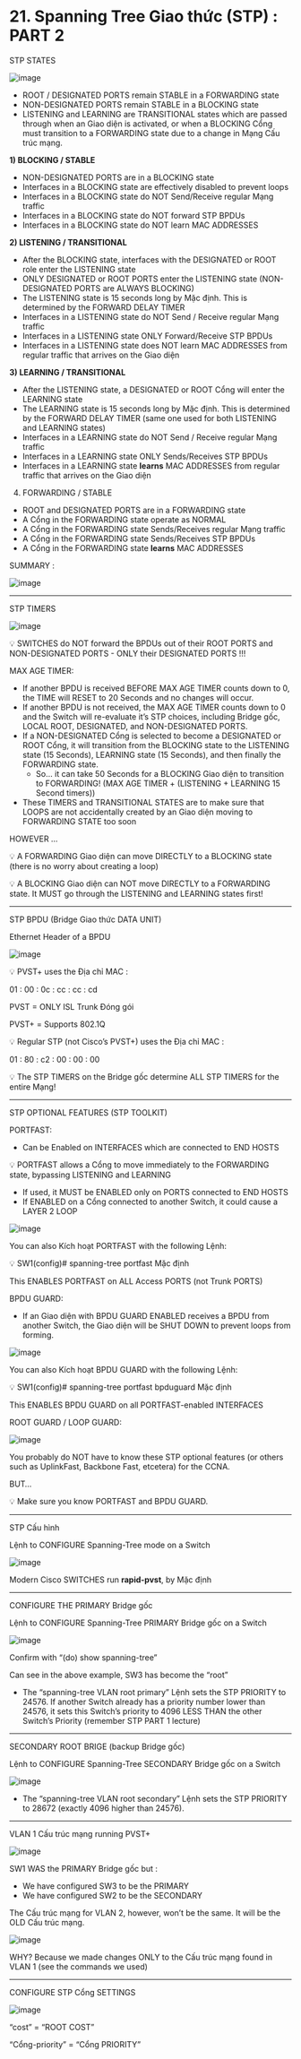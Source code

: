 # 21. Spanning Tree Giao thức (STP) : PART 2

STP STATES

![image](https://github.com/psaumur/CCNA/assets/106411237/5c9a17ff-b0d6-455c-8677-5144dd5a0048)


- ROOT / DESIGNATED PORTS remain STABLE in a FORWARDING state
- NON-DESIGNATED PORTS remain STABLE in a BLOCKING state
- LISTENING and LEARNING are TRANSITIONAL states which are passed through when an Giao diện is activated, or when a BLOCKING Cổng must transition to a FORWARDING state due to a change in Mạng Cấu trúc mạng.

**1) BLOCKING / STABLE**

- NON-DESIGNATED PORTS are in a BLOCKING state
- Interfaces in a BLOCKING state are effectively disabled to prevent loops
- Interfaces in a BLOCKING state do NOT Send/Receive regular Mạng traffic
- Interfaces in a BLOCKING state do NOT forward STP BPDUs
- Interfaces in a BLOCKING state do NOT learn MAC ADDRESSES

**2) LISTENING / TRANSITIONAL**

- After the BLOCKING state, interfaces with the DESIGNATED or ROOT role enter the LISTENING state
- ONLY DESIGNATED or ROOT PORTS enter the LISTENING state (NON-DESIGNATED PORTS are ALWAYS BLOCKING)
- The LISTENING state is 15 seconds long by Mặc định. This is determined by the FORWARD DELAY TIMER
- Interfaces in a LISTENING state do NOT Send / Receive regular Mạng traffic
- Interfaces in a LISTENING state ONLY Forward/Receive STP BPDUs
- Interfaces in a LISTENING state does NOT learn MAC ADDRESSES from regular traffic that arrives on the Giao diện

**3) LEARNING / TRANSITIONAL**

- After the LISTENING state, a DESIGNATED or ROOT Cổng will enter the LEARNING state
- The LEARNING state is 15 seconds long by Mặc định. This is determined by the FORWARD DELAY TIMER (same one used for both LISTENING and LEARNING states)
- Interfaces in a LEARNING state do NOT Send / Receive regular Mạng traffic
- Interfaces in a LEARNING state ONLY Sends/Receives STP BPDUs
- Interfaces in a LEARNING state **learns** MAC ADDRESSES from regular traffic that arrives on the Giao diện

4) FORWARDING / STABLE

- ROOT and DESIGNATED PORTS are in a FORWARDING state
- A Cổng in the FORWARDING state operate as NORMAL
- A Cổng in the FORWARDING state Sends/Receives regular Mạng traffic
- A Cổng in the FORWARDING state Sends/Receives STP BPDUs
- A Cổng in the FORWARDING state **learns** MAC ADDRESSES

SUMMARY : 

![image](https://github.com/psaumur/CCNA/assets/106411237/f4cea5ca-b90a-423e-9160-f206b8b1621d)


---

STP TIMERS

![image](https://github.com/psaumur/CCNA/assets/106411237/a174469f-9e75-4645-aff8-d4bfe46fb207)


💡 SWITCHES do NOT forward the BPDUs out of their ROOT PORTS and NON-DESIGNATED PORTS - ONLY their DESIGNATED PORTS !!!


MAX AGE TIMER:

- If another BPDU is received BEFORE MAX AGE TIMER counts down to 0, the TIME will RESET to 20 Seconds and no changes will occur.
- If another BPDU is not received, the MAX AGE TIMER counts down to 0 and the Switch will re-evaluate it’s STP choices, including Bridge gốc, LOCAL ROOT, DESIGNATED, and NON-DESIGNATED PORTS.
- If a NON-DESIGNATED Cổng is selected to become a DESIGNATED or ROOT Cổng, it will transition from the BLOCKING state to the LISTENING state (15 Seconds), LEARNING state (15 Seconds), and then finally the FORWARDING state.
    - So… it can take 50 Seconds for a BLOCKING Giao diện to transition to FORWARDING! (MAX AGE TIMER  + (LISTENING + LEARNING 15 Second timers))
- These TIMERS and TRANSITIONAL STATES are to make sure that LOOPS are not accidentally created by an Giao diện moving to FORWARDING STATE too soon

 HOWEVER …

💡 A FORWARDING Giao diện can move DIRECTLY to a BLOCKING state (there is no worry about creating a loop)

💡 A BLOCKING Giao diện can NOT move DIRECTLY to a FORWARDING state. It MUST go through the LISTENING and LEARNING states first!


---

STP BPDU (Bridge Giao thức DATA UNIT)

Ethernet Header of a BPDU

![image](https://github.com/psaumur/CCNA/assets/106411237/0e68839f-c4ec-448b-8876-791212462009)


💡 PVST+ uses the Địa chỉ MAC : 

01 : 00 : 0c : cc : cc : cd

PVST = ONLY ISL Trunk Đóng gói

PVST+ = Supports 802.1Q

💡 Regular STP (not Cisco’s PVST+) uses the Địa chỉ MAC : 

01 : 80 : c2 : 00 : 00 : 00

💡 The STP TIMERS on the Bridge gốc determine ALL STP TIMERS for the entire Mạng!

---

STP OPTIONAL FEATURES (STP TOOLKIT)

PORTFAST:

- Can be Enabled on INTERFACES which are connected to END HOSTS

💡 PORTFAST allows a Cổng to move immediately to the FORWARDING state, bypassing LISTENING and LEARNING

- If used, it MUST be ENABLED only on PORTS connected to END HOSTS
- If ENABLED on a Cổng connected to another Switch, it could cause a LAYER 2 LOOP

![image](https://github.com/psaumur/CCNA/assets/106411237/43c91f09-0d9f-4b81-b5a2-f02003e25b88)


You can also Kích hoạt PORTFAST with the following Lệnh:

💡 SW1(config)# spanning-tree portfast Mặc định

This ENABLES PORTFAST on ALL Access PORTS (not Trunk PORTS)

BPDU GUARD:

- If an Giao diện with BPDU GUARD ENABLED receives a BPDU from another Switch, the Giao diện will be SHUT DOWN to prevent loops from forming.

![image](https://github.com/psaumur/CCNA/assets/106411237/00c61767-72b4-4d51-b964-f76b6f4f6ae9)


You can also Kích hoạt BPDU GUARD with the following Lệnh:

💡 SW1(config)# spanning-tree portfast bpduguard Mặc định


This ENABLES BPDU GUARD on all PORTFAST-enabled INTERFACES

ROOT GUARD / LOOP GUARD:

![image](https://github.com/psaumur/CCNA/assets/106411237/bb38aedc-df38-4d76-b6cb-30319e74ecc1)


You probably do NOT have to know these STP optional features (or others such as UplinkFast, Backbone Fast, etcetera) for the CCNA. 

BUT…

💡 Make sure you know PORTFAST and BPDU GUARD.

---

STP Cấu hình

Lệnh to CONFIGURE Spanning-Tree mode on a Switch

![image](https://github.com/psaumur/CCNA/assets/106411237/f29e2f41-3fac-463c-ab14-bb2d2f49816d)


Modern Cisco SWITCHES run **rapid-pvst**, by Mặc định

---

CONFIGURE THE PRIMARY Bridge gốc

Lệnh to CONFIGURE Spanning-Tree PRIMARY Bridge gốc on a Switch

![image](https://github.com/psaumur/CCNA/assets/106411237/e90f16ad-c85c-4868-bbf4-9095c0abd581)


Confirm with “(do) show spanning-tree”

Can see in the above example, SW3 has become the “root”

- The “spanning-tree VLAN <VLAN-number> root primary” Lệnh sets the STP PRIORITY to 24576. If another Switch already has a priority number lower than 24576, it sets this Switch’s priority to 4096 LESS THAN the other Switch’s Priority (remember STP PART 1 lecture)

---

SECONDARY ROOT BRIGE (backup Bridge gốc)

Lệnh to CONFIGURE Spanning-Tree SECONDARY Bridge gốc on a Switch

![image](https://github.com/psaumur/CCNA/assets/106411237/7d28f782-4673-4bc8-9aae-999aeac90685)



- The “spanning-tree VLAN <VLAN-number> root secondary” Lệnh sets the STP PRIORITY to 28672 (exactly 4096 higher than 24576).

---

VLAN 1 Cấu trúc mạng running PVST+

![image](https://github.com/psaumur/CCNA/assets/106411237/880a4cc7-e472-4764-a68b-a62288066796)


SW1 WAS the PRIMARY Bridge gốc but : 

- We have configured SW3 to be the PRIMARY
- We have configured SW2 to be the SECONDARY

The Cấu trúc mạng for VLAN 2, however, won’t be the same. It will be the OLD Cấu trúc mạng.

![image](https://github.com/psaumur/CCNA/assets/106411237/2cedeb36-27f1-4984-96e7-28ab70957c51)


WHY?
Because we made changes ONLY to the Cấu trúc mạng found in VLAN 1 (see the commands we used)

---

CONFIGURE STP Cổng SETTINGS

![image](https://github.com/psaumur/CCNA/assets/106411237/58af0a8d-eeb4-4c34-8b54-6b8ff511695c)


“cost” = “ROOT COST”

“Cổng-priority” = “Cổng PRIORITY”
